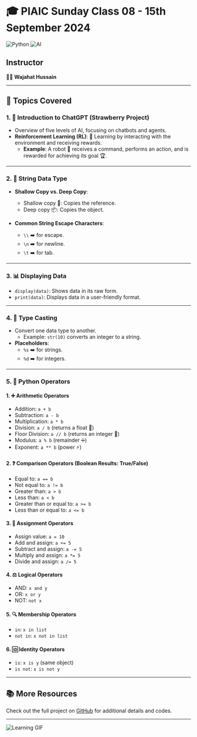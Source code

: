 # 🎓 PIAIC Sunday Class 08 - 15th September 2024

![Python](https://img.shields.io/badge/Python-3.x-blue.svg) ![AI](https://img.shields.io/badge/AI-Reinforcement_Learning-red.svg)

## Instructor
👨‍🏫 **Wajahat Hussain**

---

## 📝 Topics Covered

### 1. 🚀 Introduction to ChatGPT (Strawberry Project)
- Overview of five levels of AI, focusing on chatbots and agents.
- **Reinforcement Learning (RL)**: 🧠 Learning by interacting with the environment and receiving rewards.
    - **Example**: A robot 🤖 receives a command, performs an action, and is rewarded for achieving its goal 🏆.

---

### 2. 🧵 String Data Type
- **Shallow Copy vs. Deep Copy**:
  - Shallow copy 🔗: Copies the reference.
  - Deep copy 📦: Copies the object.
  
- **Common String Escape Characters**:
  - `\\` ➡️ for escape.
  - `\n` ➡️ for newline.
  - `\t` ➡️ for tab.

---

### 3. 📊 Displaying Data
- `display(data)`: Shows data in its raw form.
- `print(data)`: Displays data in a user-friendly format.

---

### 4. 🔄 Type Casting
- Convert one data type to another.
  - Example: `str(10)` converts an integer to a string.
- **Placeholders**:
  - `%s` ➡️ for strings.
  - `%d` ➡️ for integers.

---

### 5. 🧮 Python Operators

#### 1. ➕ Arithmetic Operators
- Addition: `a + b`
- Subtraction: `a - b`
- Multiplication: `a * b`
- Division: `a / b` (returns a float 🌊)
- Floor Division: `a // b` (returns an integer 🔢)
- Modulus: `a % b` (remainder ➗)
- Exponent: `a ** b` (power ⚡)

#### 2. ❓ Comparison Operators (Boolean Results: True/False)
- Equal to: `a == b`
- Not equal to: `a != b`
- Greater than: `a > b`
- Less than: `a < b`
- Greater than or equal to: `a >= b`
- Less than or equal to: `a <= b`

#### 3. 📝 Assignment Operators
- Assign value: `a = 10`
- Add and assign: `a += 5`
- Subtract and assign: `a -= 5`
- Multiply and assign: `a *= 5`
- Divide and assign: `a /= 5`

#### 4. ⚖️ Logical Operators
- AND: `x and y`
- OR: `x or y`
- NOT: `not x`

#### 5. 🔍 Membership Operators
- `in`: `x in list`
- `not in`: `x not in list`

#### 6. 🆔 Identity Operators
- `is`: `x is y` (same object)
- `is not`: `x is not y`

---

## 📚 More Resources

Check out the full project on [GitHub](https://github.com) for additional details and codes.

---

![Learning GIF](https://media.giphy.com/media/3o7btPCcdNniyf0ArS/giphy.gif)
